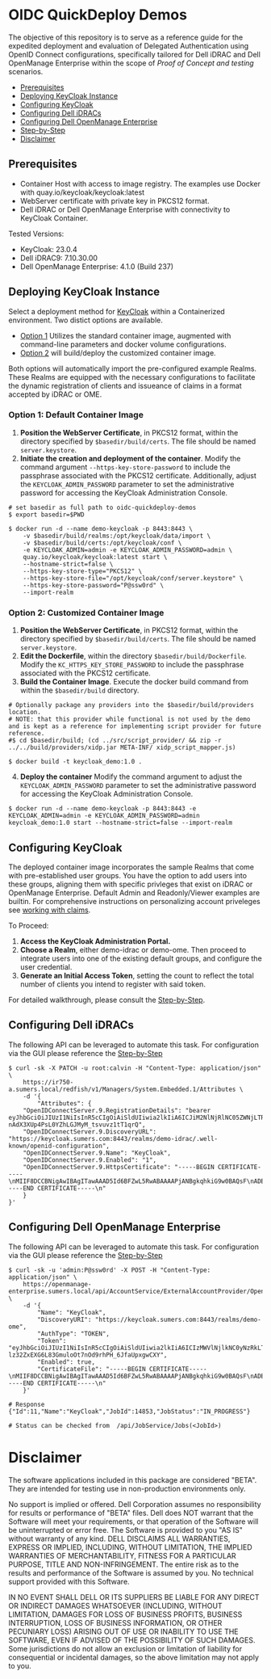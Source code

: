 # OIDC QuickDeploy Demos
The objective of this repository is to serve as a reference guide for the expedited deployment and evaluation of Delegated Authentication using OpenID Connect configurations, specifically tailored for Dell iDRAC and Dell OpenManage Enterprise within the scope of _Proof of Concept and testing_ scenarios. 

- [Prerequisites](#prerequisites)
- [Deploying KeyCloak Instance](#deploying-keycloak-instance)
- [Configuring KeyCloak](#configuring-keycloak)
- [Configuring Dell iDRACs](#configuring-dell-idracs)
- [Configuring Dell OpenManage Enterprise](#configuring-dell-openmanage-enterprise)
- [Step-by-Step](/docs/STEPBYSTEP.md)
- [Disclaimer](#disclaimer)

## Prerequisites 
- Container Host with access to image registry. The examples use Docker with  quay.io/keycloak/keycloak:latest
- WebServer certificate with private key in PKCS12 format.
- Dell iDRAC or Dell OpenManage Enterprise with connectivity to KeyCloak Container.

Tested Versions:
- KeyCloak: 23.0.4
- Dell iDRAC9: 7.10.30.00 
- Dell OpenManage Enterprise: 4.1.0 (Build 237)

## Deploying KeyCloak Instance
Select a deployment method for [KeyCloak](https://www.keycloak.org/server/containers) within a Containerized environment. Two distict options are available. 
- [Option 1](#option-1-default-container-image) Utilizes the standard container image, augmented with command-line parameters and docker volume configurations. 
- [Option 2](#option-2-customized-container-image) will build/deploy the customized container image.

Both options will automatically import the pre-configured example Realms. These Realms are equipped with the necessary configurations to facilitate the dynamic registration of clients and issueance of claims in a format accepted by iDRAC or OME.

### Option 1: Default Container Image
1. **Position the WebServer Certificate**, in PKCS12 format, within the directory specified by `$basedir/build/certs`. The file should be named `server.keystore`.
2. **Initiate the creation and deployment of the container**. Modify the command argument `--https-key-store-password` to include the passphrase associated with the PKCS12 certificate. Additionally, adjust the `KEYCLOAK_ADMIN_PASSWORD` parameter to set the administrative password for accessing the KeyCloak Administration Console.
```
# set basedir as full path to oidc-quickdeploy-demos
$ export basedir=$PWD

$ docker run -d --name demo-keycloak -p 8443:8443 \
    -v $basedir/build/realms:/opt/keycloak/data/import \
    -v $basedir/build/certs:/opt/keycloak/conf \
    -e KEYCLOAK_ADMIN=admin -e KEYCLOAK_ADMIN_PASSWORD=admin \
    quay.io/keycloak/keycloak:latest start \
    --hostname-strict=false \
    --https-key-store-type="PKCS12" \
    --https-key-store-file="/opt/keycloak/conf/server.keystore" \
    --https-key-store-password="P@ssw0rd" \
    --import-realm
```

### Option 2: Customized Container Image
1. **Position the WebServer Certificate**, in PKCS12 format, within the directory specified by `$basedir/build/certs`. The file should be named `server.keystore`.
2. **Edit the Dockerfile**, within the directory `$basedir/build/Dockerfile`. Modify the `KC_HTTPS_KEY_STORE_PASSWORD` to include the passphrase associated with the PKCS12 certificate.
3. **Build the Container Image**. Execute the docker build command from within the `$basedir/build` directory. 
```
# Optionally package any providers into the $basedir/build/providers location. 
# NOTE: that this provider while functional is not used by the demo and is kept as a reference for implementing script provider for future reference. 
#$ cd $basedir/build; (cd ../src/script_provider/ && zip -r ../../build/providers/xidp.jar META-INF/ xidp_script_mapper.js)

$ docker build -t keycloak_demo:1.0 .
```
4. **Deploy the container** Modify the command argument to adjust the `KEYCLOAK_ADMIN_PASSWORD` parameter to set the administrative password for accessing the KeyCloak Administration Console.
```
$ docker run -d --name demo-keycloak -p 8443:8443 -e KEYCLOAK_ADMIN=admin -e KEYCLOAK_ADMIN_PASSWORD=admin keycloak_demo:1.0 start --hostname-strict=false --import-realm
```

## Configuring KeyCloak
The deployed container image incorporates the sample Realms that come with pre-established user groups. You have the option to add users into these groups, aligning them with specific privleges that exist on iDRAC or OpenManage Enterprise. Default Admin and Readonly/Viewer examples are builtin. For comprehensive instructions on personalizing account priveleges see [working with claims](./docs/CLAIMS.md).

To Proceed:
1. **Access the KeyCloak Administration Portal.**
2. **Choose a Realm**, either demo-idrac or demo-ome. Then proceed to integrate users into one of the existing default groups, and configure the user credential. 
3. **Generate an Initial Access Token**, setting the count to reflect the total number of clients you intend to register with said token.

For detailed walkthrough, please consult the [Step-by-Step](./docs/STEPBYSTEP.md).

## Configuring Dell iDRACs
The following API can be leveraged to automate this task. For configuration via the GUI please reference the [Step-by-Step](./docs/STEPBYSTEP.md#configuring-keycloak-with-idrac)
```
$ curl -sk -X PATCH -u root:calvin -H "Content-Type: application/json" \
    https://ir750-a.sumers.local/redfish/v1/Managers/System.Embedded.1/Attributes \
    -d '{
        "Attributes": {
    "OpenIDConnectServer.9.RegistrationDetails": "bearer eyJhbGciOiJIUzI1NiIsInR5cCIgOiAiSldUIiwia2lkIiA6ICJiM2NlNjRlNC05ZWNjLTRiZjUtYTFmYS1mZTNjMmU1OGQ0ZDUifQ.eyJleHAiOjE3MTUyODY1OTcsImlhdCI6MTcxNTIwMDE5NywianRpIjoiNzMzODc5OTctODM0MC00MzIzLTg2MWUtNzVmYzI2YTI3ZTZiIiwiaXNzIjoiaHR0cHM6Ly9rZXljbG9hay5zdW1lcnMuY29tOjg0NDMvcmVhbG1zL2RlbW8taWRyYWMiLCJhdWQiOiJodHRwczovL2tleWNsb2FrLnN1bWVycy5jb206ODQ0My9yZWFsbXMvZGVtby1pZHJhYyIsInR5cCI6IkluaXRpYWxBY2Nlc3NUb2tlbiJ9.QN7M7O-nAdX3XUp4PsL0YZhLGJMyM_tsvuvz1tT1qrQ",
    "OpenIDConnectServer.9.DiscoveryURL": "https://keycloak.sumers.com:8443/realms/demo-idrac/.well-known/openid-configuration",
    "OpenIDConnectServer.9.Name": "KeyCloak",
    "OpenIDConnectServer.9.Enabled": "1",
    "OpenIDConnectServer.9.HttpsCertificate": "-----BEGIN CERTIFICATE-----\nMIIF8DCCBNigAwIBAgITawAAAD5Id6BFZwL5RwABAAAAPjANBgkqhkiG9w0BAQsF\nADBGMRUwEwYKCZImiZPyLGQBGRYFbG9jYWwxFjAUBgoJkiaJk/IsZAEZFgZzdW1l\ncnMxFTATBgNVBAMTDHN1bWVycy1jYS0wMTAeFw0yNDAzMjExODQ1MjJaFw0yNjAx\nMTkwMTA3MjhaMAAwggEiMA0GCSqGSIb3DQEBAQUAA4IBDwAwggEKAoIBAQDZnm1m\nMRcRxSHHhO9CNYYZg7lYB9JcvK/eVWF3QsjV/lClmx6Jqt9mFc3rk1XyCWzg/HWE\nuu4/ouWH46krgUTsNy3TwqCzrA1DKnjphgylU+bNDaoEDI/sG0hmQErj5oMcssn7\njj/VlTdcxfkLwDOm4NwvYMWpS0gKNHayB3a9R5zjYR8hQp1mQPZPyEUswQJu353s\njznQVxpToElcJkCNasp44MS0Jwp+hFGwTn82CpPjj7MhR+LdbJBGMXmJJO46x6qv\nLU30pG/2DpS7MtiFRTt1/uB8DRKit/8tQnSFHazOEpnvF2cxgixR29msNC/ESsSn\n+HfaA7yeeattKONrAgMBAAGjggMbMIIDFzA9BgkrBgEEAYI3FQcEMDAuBiYrBgEE\nAYI3FQiGgY56hKi7M4ORkRqHq99nhqDrO4EyhMj6ZpmGMAIBZAIBAzATBgNVHSUE\nDDAKBggrBgEFBQcDATAOBgNVHQ8BAf8EBAMCBaAwGwYJKwYBBAGCNxUKBA4wDDAK\nBggrBgEFBQcDATAdBgNVHQ4EFgQUAqT6N+b4Q5KtEU6qIGB70ysRhi8wGgYDVR0R\nAQH/BBAwDoIMKi5zdW1lcnMuY29tMB8GA1UdIwQYMBaAFEIaO/IRBnCT7Gp61dQf\ny8TyRRvvMIH3BgNVHR8Ege8wgewwgemggeaggeOGgbJsZGFwOi8vL0NOPXN1bWVy\ncy1jYS0wMSxDTj1DQS0wMSxDTj1DRFAsQ049UHVibGljJTIwS2V5JTIwU2Vydmlj\nZXMsQ049U2VydmljZXMsQ049Q29uZmlndXJhdGlvbixEQz1zdW1lcnMsREM9bG9j\nYWw/Y2VydGlmaWNhdGVSZXZvY2F0aW9uTGlzdD9iYXNlP29iamVjdENsYXNzPWNS\nTERpc3RyaWJ1dGlvblBvaW50hixodHRwOi8vcGtpLnN1bWVycy5sb2NhbC9wa2kv\nc3VtZXJzLWNhLTAxLmNybDCCATwGCCsGAQUFBwEBBIIBLjCCASowgawGCCsGAQUF\nBzAChoGfbGRhcDovLy9DTj1zdW1lcnMtY2EtMDEsQ049QUlBLENOPVB1YmxpYyUy\nMEtleSUyMFNlcnZpY2VzLENOPVNlcnZpY2VzLENOPUNvbmZpZ3VyYXRpb24sREM9\nc3VtZXJzLERDPWxvY2FsP2NBQ2VydGlmaWNhdGU/YmFzZT9vYmplY3RDbGFzcz1j\nZXJ0aWZpY2F0aW9uQXV0aG9yaXR5MCkGCCsGAQUFBzABhh1odHRwOi8vb2NzcC5z\ndW1lcnMubG9jYWwvb2NzcDBOBggrBgEFBQcwAoZCaHR0cDovL3BraS5zdW1lcnMu\nbG9jYWwvcGtpL0NBLTAxLnN1bWVycy5sb2NhbF9zdW1lcnMtY2EtMDEoMSkuY3J0\nMA0GCSqGSIb3DQEBCwUAA4IBAQCZiiE0sWqjx96iEUnFJUktz0MMec1akm82XvbH\nY5rxfHEt1z4KnIyEkaqcd10ihgY1lx+Pid/gm5eB61R3o5DMbVzCDBqNKL3R7c0T\nMjpalnDKuEp9l1F97NadAbUJLVFvjrapR9zvAKrPSh8qSlVPP+roM3dqGQsGi4vm\nDet+SmALx2Gjn3zaf+7Pe8+5iAJJ+S2vXgppVAURC+JcEyeT90u3a28Fcl/WpJCP\ns4siM2VHEdhXoFnMrWAKPrqOqDW1MLAiM3M0GXP2K0L2AdRswvDV7fzDiHWB1tAE\nzP8znuBwXg2/7f6XJBJ1tIgEVPDjtqUJa2c8oE6PQRUFfaFJ\n-----END CERTIFICATE-----\n"
	}
}'
```

## Configuring Dell OpenManage Enterprise
The following API can be leveraged to automate this task. For configuration via the GUI please reference the [Step-by-Step](./docs/STEPBYSTEP.md#configuring-keycloak-with-ome)
```
$ curl -sk -u 'admin:P@ssw0rd' -X POST -H "Content-Type: application/json" \
    https://openmanage-enterprise.sumers.local/api/AccountService/ExternalAccountProvider/OpenIDConnectProvider \
    -d '{
        "Name": "KeyCloak",
        "DiscoveryURI": "https://keycloak.sumers.com:8443/realms/demo-ome",
        "AuthType": "TOKEN",
        "Token": "eyJhbGciOiJIUzI1NiIsInR5cCIgOiAiSldUIiwia2lkIiA6ICIzMWVlNjlkNC0yNzRkLTQ3MTUtYTExYi1mMTBjMjgzOTIxZTAifQ.eyJleHAiOjE3MTU0NTUxMTYsImlhdCI6MTcxNTM2ODcxNiwianRpIjoiMWRlZmJlMDQtZWM4OC00MzYzLTgxMGItNWQwNTZiZTk4OGUwIiwiaXNzIjoiaHR0cHM6Ly9rZXljbG9hay5zdW1lcnMuY29tOjg0NDMvcmVhbG1zL2RlbW8tb21lIiwiYXVkIjoiaHR0cHM6Ly9rZXljbG9hay5zdW1lcnMuY29tOjg0NDMvcmVhbG1zL2RlbW8tb21lIiwidHlwIjoiSW5pdGlhbEFjY2Vzc1Rva2VuIn0.-lz32ZxEXG6L83GmuloOt7nOd9rhPH_6JfaUpxgwCXY",
        "Enabled": true,
        "CertificateFile": "-----BEGIN CERTIFICATE-----\nMIIF8DCCBNigAwIBAgITawAAAD5Id6BFZwL5RwABAAAAPjANBgkqhkiG9w0BAQsF\nADBGMRUwEwYKCZImiZPyLGQBGRYFbG9jYWwxFjAUBgoJkiaJk/IsZAEZFgZzdW1l\ncnMxFTATBgNVBAMTDHN1bWVycy1jYS0wMTAeFw0yNDAzMjExODQ1MjJaFw0yNjAx\nMTkwMTA3MjhaMAAwggEiMA0GCSqGSIb3DQEBAQUAA4IBDwAwggEKAoIBAQDZnm1m\nMRcRxSHHhO9CNYYZg7lYB9JcvK/eVWF3QsjV/lClmx6Jqt9mFc3rk1XyCWzg/HWE\nuu4/ouWH46krgUTsNy3TwqCzrA1DKnjphgylU+bNDaoEDI/sG0hmQErj5oMcssn7\njj/VlTdcxfkLwDOm4NwvYMWpS0gKNHayB3a9R5zjYR8hQp1mQPZPyEUswQJu353s\njznQVxpToElcJkCNasp44MS0Jwp+hFGwTn82CpPjj7MhR+LdbJBGMXmJJO46x6qv\nLU30pG/2DpS7MtiFRTt1/uB8DRKit/8tQnSFHazOEpnvF2cxgixR29msNC/ESsSn\n+HfaA7yeeattKONrAgMBAAGjggMbMIIDFzA9BgkrBgEEAYI3FQcEMDAuBiYrBgEE\nAYI3FQiGgY56hKi7M4ORkRqHq99nhqDrO4EyhMj6ZpmGMAIBZAIBAzATBgNVHSUE\nDDAKBggrBgEFBQcDATAOBgNVHQ8BAf8EBAMCBaAwGwYJKwYBBAGCNxUKBA4wDDAK\nBggrBgEFBQcDATAdBgNVHQ4EFgQUAqT6N+b4Q5KtEU6qIGB70ysRhi8wGgYDVR0R\nAQH/BBAwDoIMKi5zdW1lcnMuY29tMB8GA1UdIwQYMBaAFEIaO/IRBnCT7Gp61dQf\ny8TyRRvvMIH3BgNVHR8Ege8wgewwgemggeaggeOGgbJsZGFwOi8vL0NOPXN1bWVy\ncy1jYS0wMSxDTj1DQS0wMSxDTj1DRFAsQ049UHVibGljJTIwS2V5JTIwU2Vydmlj\nZXMsQ049U2VydmljZXMsQ049Q29uZmlndXJhdGlvbixEQz1zdW1lcnMsREM9bG9j\nYWw/Y2VydGlmaWNhdGVSZXZvY2F0aW9uTGlzdD9iYXNlP29iamVjdENsYXNzPWNS\nTERpc3RyaWJ1dGlvblBvaW50hixodHRwOi8vcGtpLnN1bWVycy5sb2NhbC9wa2kv\nc3VtZXJzLWNhLTAxLmNybDCCATwGCCsGAQUFBwEBBIIBLjCCASowgawGCCsGAQUF\nBzAChoGfbGRhcDovLy9DTj1zdW1lcnMtY2EtMDEsQ049QUlBLENOPVB1YmxpYyUy\nMEtleSUyMFNlcnZpY2VzLENOPVNlcnZpY2VzLENOPUNvbmZpZ3VyYXRpb24sREM9\nc3VtZXJzLERDPWxvY2FsP2NBQ2VydGlmaWNhdGU/YmFzZT9vYmplY3RDbGFzcz1j\nZXJ0aWZpY2F0aW9uQXV0aG9yaXR5MCkGCCsGAQUFBzABhh1odHRwOi8vb2NzcC5z\ndW1lcnMubG9jYWwvb2NzcDBOBggrBgEFBQcwAoZCaHR0cDovL3BraS5zdW1lcnMu\nbG9jYWwvcGtpL0NBLTAxLnN1bWVycy5sb2NhbF9zdW1lcnMtY2EtMDEoMSkuY3J0\nMA0GCSqGSIb3DQEBCwUAA4IBAQCZiiE0sWqjx96iEUnFJUktz0MMec1akm82XvbH\nY5rxfHEt1z4KnIyEkaqcd10ihgY1lx+Pid/gm5eB61R3o5DMbVzCDBqNKL3R7c0T\nMjpalnDKuEp9l1F97NadAbUJLVFvjrapR9zvAKrPSh8qSlVPP+roM3dqGQsGi4vm\nDet+SmALx2Gjn3zaf+7Pe8+5iAJJ+S2vXgppVAURC+JcEyeT90u3a28Fcl/WpJCP\ns4siM2VHEdhXoFnMrWAKPrqOqDW1MLAiM3M0GXP2K0L2AdRswvDV7fzDiHWB1tAE\nzP8znuBwXg2/7f6XJBJ1tIgEVPDjtqUJa2c8oE6PQRUFfaFJ\n-----END CERTIFICATE-----\n"
    }'

# Response
{"Id":11,"Name":"KeyCloak","JobId":14853,"JobStatus":"IN_PROGRESS"}

# Status can be checked from  /api/JobService/Jobs(<JobId>)
```

# Disclaimer
The software applications included in this package are considered "BETA". They are intended for testing use in non-production environments only.

No support is implied or offered. Dell Corporation assumes no responsibility for results or performance of "BETA" files. Dell does NOT warrant that the Software will meet your requirements, or that operation of the Software will be uninterrupted or error free. The Software is provided to you "AS IS" without warranty of any kind. DELL DISCLAIMS ALL WARRANTIES, EXPRESS OR IMPLIED, INCLUDING, WITHOUT LIMITATION, THE IMPLIED WARRANTIES OF MERCHANTABILITY, FITNESS FOR A PARTICULAR PURPOSE, TITLE AND NON-INFRINGEMENT. The entire risk as to the results and performance of the Software is assumed by you. No technical support provided with this Software.

IN NO EVENT SHALL DELL OR ITS SUPPLIERS BE LIABLE FOR ANY DIRECT OR INDIRECT DAMAGES WHATSOEVER (INCLUDING, WITHOUT LIMITATION, DAMAGES FOR LOSS OF BUSINESS PROFITS, BUSINESS INTERRUPTION, LOSS OF BUSINESS INFORMATION, OR OTHER PECUNIARY LOSS) ARISING OUT OF USE OR INABILITY TO USE THE SOFTWARE, EVEN IF ADVISED OF THE POSSIBILITY OF SUCH DAMAGES. Some jurisdictions do not allow an exclusion or limitation of liability for consequential or incidental damages, so the above limitation may not apply to you.